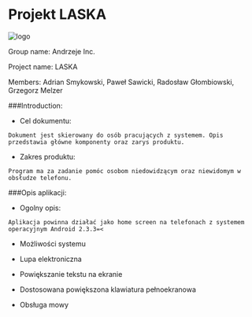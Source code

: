 Projekt LASKA
=============
![logo](https://scontent-a-ams.xx.fbcdn.net/hphotos-frc1/999339_151809135009058_1091853964_n.jpg)

Group name: Andrzeje Inc.

Project name: LASKA

Members: Adrian Smykowski, Paweł Sawicki, Radosław Głombiowski, Grzegorz Melzer



###Introduction:

* Cel dokumentu:		

`Dokument jest skierowany do osób pracujących z systemem. Opis przedstawia główne komponenty oraz zarys produktu.`

* Zakres produktu:

`Program ma za zadanie pomóc osobom niedowidzącym oraz niewidomym w obsłudze telefonu.`


###Opis aplikacji:

* Ogolny opis:

`Aplikacja powinna działać jako home screen na telefonach z systemem operacyjnym Android 2.3.3=<`

* Możliwości systemu

 * Lupa elektroniczna
 * Powiększanie tekstu na ekranie
 * Dostosowana powiększona klawiatura pełnoekranowa
 * Obsługa mowy
